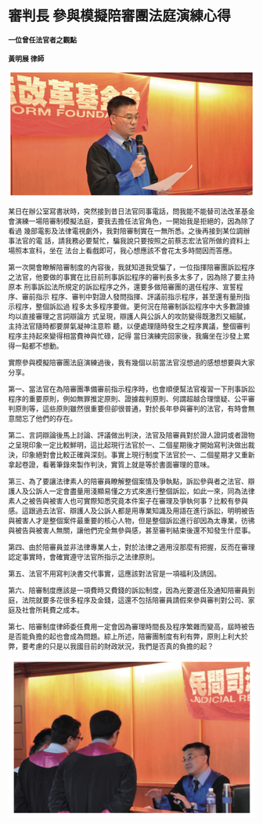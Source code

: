 # 審判長 參與模擬陪審團法庭演練心得
#### 一位曾任法官者之觀點

**黃明展 律師**

![](images/2-3-1.jpg)

某日在辦公室寫書狀時，突然接到昔日法官同事電話，問我能不能替司法改革基金
會演練一場陪審制模擬法庭，要我去擔任法官角色，一開始我是拒絕的，因為除了看過
幾部電影及法律電視劇外，我對陪審制實在一無所悉。之後再接到某位調辦事法官的電
話，請我務必要幫忙，騙我說只要按照之前蔡志宏法官所做的資料上場照本宣科，坐在
法台上看戲即可，我心想應該不會花太多時間因而答應。

第一次開會瞭解陪審制度的內容後，我就知道我受騙了，一位指揮陪審團訴訟程序
之法官，他要做的事實在比目前刑事訴訟程序的審判長多太多了，因為除了要主持原本
刑事訴訟法所規定的訴訟程序之外，還要多做陪審團的選任程序、宣誓程序、審前指示
程序、審判中對證人發問指揮、評議前指示程序，甚至還有量刑指示程序，整個訴訟過
程多太多程序要做。更何況在陪審制訴訟程序中大多數證據均以直接審理之言詞辯論方
式呈現，辯護人與公訴人的攻防變得既激烈又細膩，主持法官隨時都要屏氣凝神注意聆
聽，以便處理隨時發生之程序異議，整個審判程序主持起來變得相當費神與忙碌，記得
當日演練完回家後，我癱坐在沙發上累得一點都不想動。

實際參與模擬陪審團法庭演練過後，我有幾個以前當法官沒想過的感想想要與大家分享。

第一、當法官在為陪審團準備審前指示程序時，也會順便幫法官複習一下刑事訴訟程序的重要原則，例如無罪推定原則、證據裁判原則、何謂超越合理懷疑、公平審判原則等，這些原則雖然很重要但卻很普通，對於長年參與審判的法官，有時會無意間忘了他們的存在。

第二、言詞辯論後馬上討論、評議做出判決，法官及陪審員對於證人證詞或者證物之呈現印象一定比較鮮明，這比起現行法官於一、二個星期後才開始寫判決做出裁決，印象絕對會比較正確與深刻。事實上現行制度下法官於一、二個星期才又重新拿起卷證，看著筆錄來製作判決，實質上就是等於書面審理的意味。

第三、為了要讓法律素人的陪審員瞭解整個案情及爭執點，訴訟參與者之法官、辯護人及公訴人一定會盡量用淺顯易懂之方式來進行整個訴訟，如此一來，同為法律素人之被告與被害人也可實際知悉究竟本件案子在審理及爭執何事？比較有參與感。這跟過去法官、辯護人及公訴人都是用專業知識及用語在進行訴訟，明明被告與被害人才是整個案件最重要的核心人物，但是整個訴訟進行卻因為太專業，彷彿與被告與被害人無關，讓他們完全無參與感，甚至審判結束後還不知發生什麼事。

第四、由於陪審員並非法律專業人士，對於法律之適用沒那麼有把握，反而在審理認定事實時，會確實遵守法官所指示之法律原則。

第五、法官不用寫判決書交代事實，這應該對法官是一項福利及誘因。

第六、陪審制度應該是一項費時又費錢的訴訟制度，因為光要選任及通知陪審員到庭，法院就要多花很多程序及金錢，這還不包括陪審員請假來參與審判對公司、家庭及社會所耗費之成本。

第七、陪審制度律師委任費用一定會因為審理時間長及程序繁雜而變高，屆時被告是否能負擔的起也會成為問題。綜上所述，陪審團制度有利有弊，原則上利大於弊，要考慮的只是以我國目前的財政狀況，我們是否真的負擔的起？

![檢辯趨前法官席](images/2-3-2.jpg "檢辯趨前法官席")
